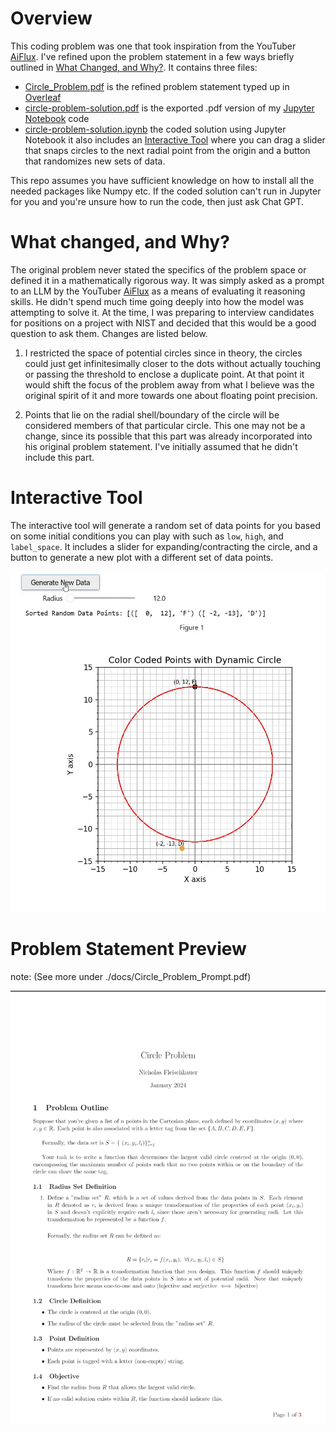 # Overview

This coding problem was one that took inspiration from the YouTuber [AiFlux](https://www.youtube.com/user/aiflux). I've refined upon the problem statement in a few ways briefly outlined in [What Changed, and Why?](#what-changed-and-why). It contains three files:

- [Circle_Problem.pdf](./docs/Circle_Problem.pdf) is the refined problem statement typed up in [Overleaf](https://www.overleaf.com/)
- [circle-problem-solution.pdf](./docs/circle-problem-solution.pdf) is the exported .pdf version of my [Jupyter Notebook](https://jupyter.org/) code
- [circle-problem-solution.ipynb](./src/circle-problem-solution.ipynb) the coded solution using Jupyter Notebook it also includes an [Interactive Tool](#interactive-tool) where you can drag a slider that snaps circles to the next radial point from the origin and a button that randomizes new sets of data.

This repo assumes you have sufficient knowledge on how to install all the needed packages like Numpy etc. If the coded solution can't run in Jupyter for you and you're unsure how to run the code, then just ask Chat GPT.

# What changed, and Why?

The original problem never stated the specifics of the problem space or defined it in a mathematically rigorous way. It was simply asked as a prompt to an LLM by the YouTuber [AiFlux](https://www.youtube.com/user/aiflux) as a means of evaluating it reasoning skills. He didn't spend much time going deeply into
how the model was attempting to solve it. At the time, I was preparing to interview candidates for positions on a project with NIST and decided that this would be a good question to ask them. Changes are listed below.

1. I restricted the space of potential circles since in theory, the circles could just get infinitesimally closer to the dots without actually touching or passing the threshold to enclose a duplicate point. At that point it would shift the focus of the problem away from what I believe was the original spirit of it and more towards one about floating point precision.

2. Points that lie on the radial shell/boundary of the circle will be considered members of that particular circle. This one may not be a change, since its possible that this part was already incorporated into his original problem statement. I've initially assumed that he didn't include this part.

# Interactive Tool

The interactive tool will generate a random set of data points for you based on some initial conditions you can play with such as `low`, `high`, and `label_space`. It includes a slider for expanding/contracting the circle, and a button to generate a new plot with a different set of data points.

![Circle Drawing Demo](./assets/circle-gui-demo.gif)


# Problem Statement  Preview
note: (See more under ./docs/Circle_Problem_Prompt.pdf)

![Overleaf Problem Statement Preview](./assets/overleaf-problem-preview.png)



